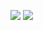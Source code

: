 ![](http://loenwind.info/eio/Power_Monitor.png)
![](http://loenwind.info/eio/Graphical_Power_Monitor.png)